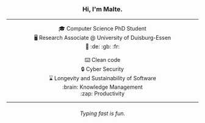 <h3 align="center">Hi, I'm Malte.</h3>

---

<div align="center">
🎓 Computer Science PhD Student<br>
🖥️ Research Associate @ University of Duisburg-Essen<br>
💬 :de: :gb: :fr:
</div>
&nbsp;
<div align="center">
⌨️ Clean code<br>
🔒 Cyber Security<br>
⌛ Longevity and Sustainability of Software<br>
:brain: Knowledge Management<br>
:zap: Productivity
</div>

---

<h6 align="center">Typing fast is fun.</h6>
